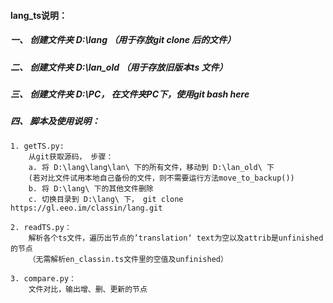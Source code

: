 #### lang_ts说明：

##### 一、 创建文件夹 D:\lang  （用于存放git clone 后的文件）

##### 二、 创建文件夹 D:\lan_old （用于存放旧版本ts 文件）

##### 三、 创建文件夹 D:\PC， 在文件夹PC下，使用git bash here

##### 四、 脚本及使用说明：

    1. getTS.py: 
        从git获取源码， 步骤：
        a. 将 D:\lang\lang\lan\ 下的所有文件，移动到 D:\lan_old\ 下
        (若对比文件试用本地自己备份的文件，则不需要运行方法move_to_backup())
        b. 将 D:\lang\ 下的其他文件删除
        c. 切换目录到 D:\lang\ 下， git clone https://gl.eeo.im/classin/lang.git 
       
    2. readTS.py：
        解析各个ts文件，遍历出节点的’translation‘ text为空以及attrib是unfinished的节点
        （无需解析en_classin.ts文件里的空值及unfinished）
        
    3. compare.py：
        文件对比，输出增、删、更新的节点